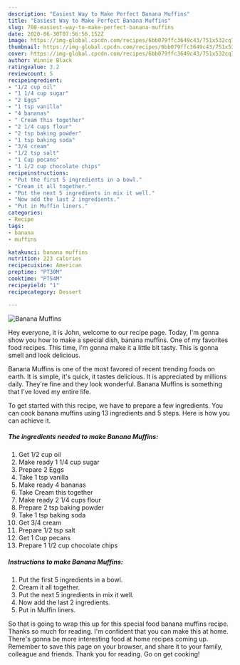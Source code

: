 ```yaml
---
description: "Easiest Way to Make Perfect Banana Muffins"
title: "Easiest Way to Make Perfect Banana Muffins"
slug: 708-easiest-way-to-make-perfect-banana-muffins
date: 2020-06-30T07:56:56.152Z
image: https://img-global.cpcdn.com/recipes/6bb079ffc3649c43/751x532cq70/banana-muffins-recipe-main-photo.jpg
thumbnail: https://img-global.cpcdn.com/recipes/6bb079ffc3649c43/751x532cq70/banana-muffins-recipe-main-photo.jpg
cover: https://img-global.cpcdn.com/recipes/6bb079ffc3649c43/751x532cq70/banana-muffins-recipe-main-photo.jpg
author: Winnie Black
ratingvalue: 3.2
reviewcount: 5
recipeingredient:
- "1/2 cup oil"
- "1 1/4 cup sugar"
- "2 Eggs"
- "1 tsp vanilla"
- "4 bananas"
- " Cream this together"
- "2 1/4 cups flour"
- "2 tsp baking powder"
- "1 tsp baking soda"
- "3/4 cream"
- "1/2 tsp salt"
- "1 Cup pecans"
- "1 1/2 cup chocolate chips"
recipeinstructions:
- "Put the first 5 ingredients in a bowl."
- "Cream it all together."
- "Put the next 5 ingredients in mix it well."
- "Now add the last 2 ingredients."
- "Put in Muffin liners."
categories:
- Recipe
tags:
- banana
- muffins

katakunci: banana muffins 
nutrition: 223 calories
recipecuisine: American
preptime: "PT30M"
cooktime: "PT54M"
recipeyield: "1"
recipecategory: Dessert

---
```



![Banana Muffins](https://img-global.cpcdn.com/recipes/6bb079ffc3649c43/751x532cq70/banana-muffins-recipe-main-photo.jpg)

Hey everyone, it is John, welcome to our recipe page. Today, I'm gonna show you how to make a special dish, banana muffins. One of my favorites food recipes. This time, I'm gonna make it a little bit tasty. This is gonna smell and look delicious.

Banana Muffins is one of the most favored of recent trending foods on earth. It is simple, it's quick, it tastes delicious. It is appreciated by millions daily. They're fine and they look wonderful. Banana Muffins is something that I've loved my entire life.




To get started with this recipe, we have to prepare a few ingredients. You can cook banana muffins using 13 ingredients and 5 steps. Here is how you can achieve it.

<!--inarticleads1-->

##### The ingredients needed to make Banana Muffins:

1. Get 1/2 cup oil
1. Make ready 1 1/4 cup sugar
1. Prepare 2 Eggs
1. Take 1 tsp vanilla
1. Make ready 4 bananas
1. Take  Cream this together
1. Make ready 2 1/4 cups flour
1. Prepare 2 tsp baking powder
1. Take 1 tsp baking soda
1. Get 3/4 cream
1. Prepare 1/2 tsp salt
1. Get 1 Cup pecans
1. Prepare 1 1/2 cup chocolate chips




<!--inarticleads2-->

##### Instructions to make Banana Muffins:

1. Put the first 5 ingredients in a bowl.
1. Cream it all together.
1. Put the next 5 ingredients in mix it well.
1. Now add the last 2 ingredients.
1. Put in Muffin liners.




So that is going to wrap this up for this special food banana muffins recipe. Thanks so much for reading. I'm confident that you can make this at home. There's gonna be more interesting food at home recipes coming up. Remember to save this page on your browser, and share it to your family, colleague and friends. Thank you for reading. Go on get cooking!
